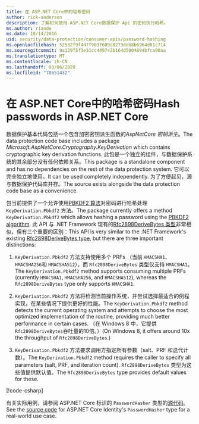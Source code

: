```yaml
---
title: 在 ASP.NET Core中的哈希密码
author: rick-anderson
description: 了解如何使用 ASP.NET Core数据保护 Api 的密码执行哈希。
ms.author: riande
ms.date: 10/14/2016
uid: security/data-protection/consumer-apis/password-hashing
ms.openlocfilehash: 52532f9f4d7f9037609c8273deb8b6964d81c714
ms.sourcegitcommit: 9a129f5f3e31cc449742b164d5004894bfca90aa
ms.translationtype: MT
ms.contentlocale: zh-CN
ms.lasthandoff: 03/06/2020
ms.locfileid: "78651432"
---
```

# <a name="hash-passwords-in-aspnet-core"></a><span data-ttu-id="2a67f-103">在 ASP.NET Core中的哈希密码</span><span class="sxs-lookup"><span data-stu-id="2a67f-103">Hash passwords in ASP.NET Core</span></span>

<span data-ttu-id="2a67f-104">数据保护基本代码包括一个包含加密密钥派生函数的*AspNetCore 密钥派生*。</span><span class="sxs-lookup"><span data-stu-id="2a67f-104">The data protection code base includes a package *Microsoft.AspNetCore.Cryptography.KeyDerivation* which contains cryptographic key derivation functions.</span></span> <span data-ttu-id="2a67f-105">此包是一个独立的组件，与数据保护系统的其余部分没有任何依赖关系。</span><span class="sxs-lookup"><span data-stu-id="2a67f-105">This package is a standalone component and has no dependencies on the rest of the data protection system.</span></span> <span data-ttu-id="2a67f-106">它可以完全独立地使用。</span><span class="sxs-lookup"><span data-stu-id="2a67f-106">It can be used completely independently.</span></span> <span data-ttu-id="2a67f-107">为了方便起见，源与数据保护代码库并存。</span><span class="sxs-lookup"><span data-stu-id="2a67f-107">The source exists alongside the data protection code base as a convenience.</span></span>

<span data-ttu-id="2a67f-108">包当前提供了一个允许使用[PBKDF2 算法](https://tools.ietf.org/html/rfc2898#section-5.2)对密码进行哈希处理 `KeyDerivation.Pbkdf2` 方法。</span><span class="sxs-lookup"><span data-stu-id="2a67f-108">The package currently offers a method `KeyDerivation.Pbkdf2` which allows hashing a password using the [PBKDF2 algorithm](https://tools.ietf.org/html/rfc2898#section-5.2).</span></span> <span data-ttu-id="2a67f-109">此 API 与 .NET Framework 现有的[Rfc2898DeriveBytes 类型](/dotnet/api/system.security.cryptography.rfc2898derivebytes)非常相似，但有三个重要的区别：</span><span class="sxs-lookup"><span data-stu-id="2a67f-109">This API is very similar to the .NET Framework's existing [Rfc2898DeriveBytes type](/dotnet/api/system.security.cryptography.rfc2898derivebytes), but there are three important distinctions:</span></span>

1. <span data-ttu-id="2a67f-110">`KeyDerivation.Pbkdf2` 方法支持使用多个 PRFs （当前 `HMACSHA1`、`HMACSHA256`和 `HMACSHA512`），而 `Rfc2898DeriveBytes` 类型仅支持 `HMACSHA1`。</span><span class="sxs-lookup"><span data-stu-id="2a67f-110">The `KeyDerivation.Pbkdf2` method supports consuming multiple PRFs (currently `HMACSHA1`, `HMACSHA256`, and `HMACSHA512`), whereas the `Rfc2898DeriveBytes` type only supports `HMACSHA1`.</span></span>

2. <span data-ttu-id="2a67f-111">`KeyDerivation.Pbkdf2` 方法将检测当前操作系统，并尝试选择最适合的例程实现，在某些情况下提供更好的性能。</span><span class="sxs-lookup"><span data-stu-id="2a67f-111">The `KeyDerivation.Pbkdf2` method detects the current operating system and attempts to choose the most optimized implementation of the routine, providing much better performance in certain cases.</span></span> <span data-ttu-id="2a67f-112">（在 Windows 8 中，它提供 `Rfc2898DeriveBytes`吞吐量的10倍。）</span><span class="sxs-lookup"><span data-stu-id="2a67f-112">(On Windows 8, it offers around 10x the throughput of `Rfc2898DeriveBytes`.)</span></span>

3. <span data-ttu-id="2a67f-113">`KeyDerivation.Pbkdf2` 方法要求调用方指定所有参数（salt、PRF 和迭代计数）。</span><span class="sxs-lookup"><span data-stu-id="2a67f-113">The `KeyDerivation.Pbkdf2` method requires the caller to specify all parameters (salt, PRF, and iteration count).</span></span> <span data-ttu-id="2a67f-114">`Rfc2898DeriveBytes` 类型为这些值提供默认值。</span><span class="sxs-lookup"><span data-stu-id="2a67f-114">The `Rfc2898DeriveBytes` type provides default values for these.</span></span>

[!code-csharp[](password-hashing/samples/passwordhasher.cs)]

<span data-ttu-id="2a67f-115">有关实际用例，请参阅 ASP.NET Core 标识的 `PasswordHasher` 类型的[源代码](https://github.com/dotnet/AspNetCore/blob/master/src/Identity/Extensions.Core/src/PasswordHasher.cs)。</span><span class="sxs-lookup"><span data-stu-id="2a67f-115">See the [source code](https://github.com/dotnet/AspNetCore/blob/master/src/Identity/Extensions.Core/src/PasswordHasher.cs) for ASP.NET Core Identity's `PasswordHasher` type for a real-world use case.</span></span>
